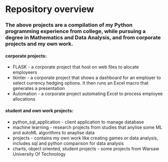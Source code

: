 # Repository overview

### The above projects are a compilation of my Python programming experience from college, while pursuing a degree in Mathematics and Data Analysis, and from corporate projects and my own work. 

#### corporate projects:
- FLASK - a corporate project that host on web files to alocate employeers
- tkinter - a corporate project that shows a dashboard for an employer to select currency hedging options. It then runs an Excel macro that generates a presentation
- Automation - a corporate project automating Excel to process employee allocations
#### student and own work projects:
- python_sql_application - client application to manage database
- machine learning - research projects from studies that anylise some ML and autoML algorithms to anaylise data
- projects - contains my own work like creating games or data analysis, includes sql and python comparison for data analysis
- charts, object oriented, student projects - some projects from Warsaw University Of Technology

